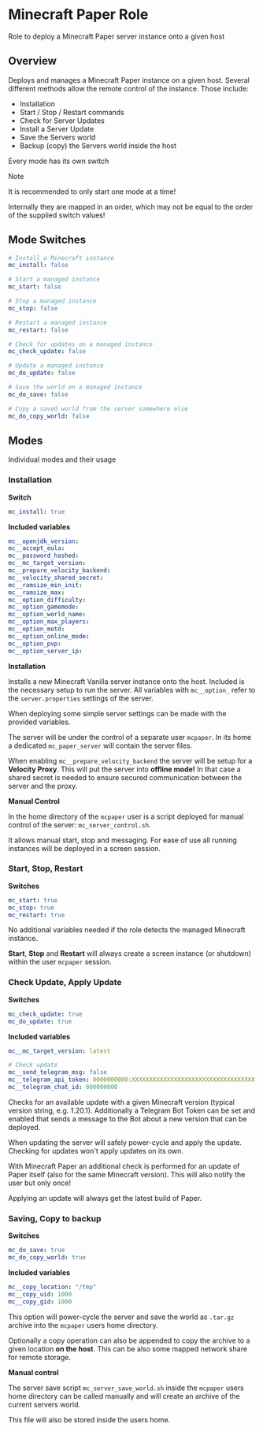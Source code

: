 # Minecraft Paper Role

Role to deploy a Minecraft Paper server instance onto a given host

## Overview

Deploys and manages a Minecraft Paper instance on a given host.
Several different methods allow the remote control of the instance. Those
include:

- Installation
- Start / Stop / Restart commands
- Check for Server Updates
- Install a Server Update
- Save the Servers world
- Backup (copy) the Servers world inside the host

Every mode has its own switch

> [!NOTE]
> It is recommended to only start one mode at a time!
>
> Internally they are mapped in an order, which may not be equal to the
> order of the supplied switch values!

## Mode Switches

```yaml
# Install a Minecraft instance
mc_install: false

# Start a managed instance
mc_start: false

# Stop a managed instance
mc_stop: false

# Restart a managed instance
mc_restart: false

# Check for updates on a managed instance
mc_check_update: false

# Update a managed instance
mc_do_update: false

# Save the world on a managed instance
mc_do_save: false

# Copy a saved world from the server somewhere else
mc_do_copy_world: false
```

## Modes

Individual modes and their usage

### Installation

**Switch**
```yaml
mc_install: true
```

**Included variables**
```yaml
mc__openjdk_version:
mc__accept_eula:
mc__password_hashed:
mc__mc_target_version:
mc__prepare_velocity_backend:
mc__velocity_shared_secret:
mc__ramsize_min_init:
mc__ramsize_max:
mc__option_difficulty:
mc__option_gamemode:
mc__option_world_name:
mc__option_max_players:
mc__option_motd:
mc__option_online_mode:
mc__option_pvp:
mc__option_server_ip:
```

**Installation**

Installs a new Minecraft Vanilla server instance onto the host. Included
is the necessary setup to run the server. All variables with `mc__option_` refer
to the `server.properties` settings of the server.

When deploying some simple server settings can be made with the provided
variables.

The server will be under the control of a separate user `mcpaper`. In its home
a dedicated `mc_paper_server` will contain the server files. 

When enabling `mc__prepare_velocity_backend` the server will be setup for a
**Velocity Proxy**. This will put the server into **offline mode!** In that case
a shared secret is needed to ensure secured communication between the server and
the proxy.

**Manual Control**

In the home directory of the `mcpaper` user is a script deployed for manual
control of the server: `mc_server_control.sh`.

It allows manual start, stop and messaging. For ease of use all running
instances will be deployed in a screen session.

### Start, Stop, Restart

**Switches**
```yaml
mc_start: true
mc_stop: true
mc_restart: true
```

No additional variables needed if the role detects the managed Minecraft
instance.

**Start**, **Stop** and **Restart** will always create a screen instance (or
shutdown) within the user `mcpaper` session.

### Check Update, Apply Update

**Switches**
```yaml
mc_check_update: true
mc_do_update: true
```

**Included variables**
```yaml
mc__mc_target_version: latest

# Check update
mc__send_telegram_msg: false
mc__telegram_api_token: 0000000000:XXXXXXXXXXXXXXXXXXXXXXXXXXXXXXXXXXX
mc__telegram_chat_id: 000000000
```

Checks for an available update with a given Minecraft version (typical version
string, e.g. 1.20.1). Additionally a Telegram Bot Token can be set and enabled
that sends a message to the Bot about a new version that can be deployed.

When updating the server will safely power-cycle and apply the update. Checking
for updates won't apply updates on its own.

With Minecraft Paper an additional check is performed for an update of Paper
itself (also for the same Minecraft version). This will also notify the user
but only once!

Applying an update will always get the latest build of Paper.

### Saving, Copy to backup

**Switches**
```yaml
mc_do_save: true
mc_do_copy_world: true
```

**Included variables**
```yaml
mc__copy_location: "/tmp"
mc__copy_uid: 1000
mc__copy_gid: 1000
```

This option will power-cycle the server and save the world as `.tar.gz` archive
into the `mcpaper` users home directory.

Optionally a copy operation can also be appended to copy the archive to a given
location **on the host**. This can be also some mapped network share for remote
storage.

**Manual control**

The server save script `mc_server_save_world.sh` inside the `mcpaper` users
home directory can be called manually and will create an archive of the current
servers world.

This file will also be stored inside the users home.